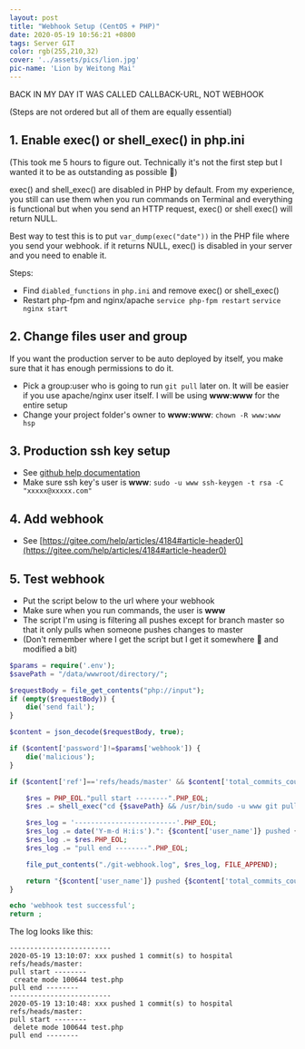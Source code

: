```yaml
---
layout: post
title: "Webhook Setup (CentOS + PHP)"
date: 2020-05-19 10:56:21 +0800
tags: Server GIT
color: rgb(255,210,32)
cover: '../assets/pics/lion.jpg'
pic-name: 'Lion by Weitong Mai'
---
```


BACK IN MY DAY IT WAS CALLED CALLBACK-URL, NOT WEBHOOK

(Steps are not ordered but all of them are equally essential)

## 1. Enable exec() or shell_exec() in php.ini


(This took me 5 hours to figure out. Technically it's not the first step but I wanted it to be as outstanding as possible 🙂)

exec() and shell_exec() are disabled in PHP by default. From my experience, you still can use them when you run commands on Terminal and everything is functional but when you send an HTTP request, exec() or shell exec() will return NULL.

Best way to test this is to put `var_dump(exec("date"))` in the PHP file where you send your webhook. if it returns NULL, exec() is disabled in your server and you need to enable it.

Steps:
* Find `diabled_functions` in `php.ini` and remove exec() or shell_exec()
* Restart php-fpm and nginx/apache
`service php-fpm restart`
`service nginx start`

## 2. Change files user and group
If you want the production server to be auto deployed by itself, you make sure that it has enough permissions to do it.
* Pick a group:user who is going to run `git pull` later on. It will be easier if you use apache/nginx user itself. I will be using **www:www** for the entire setup
* Change your project folder's owner to **www:www**: `chown -R www:www hsp`

## 3. Production ssh key setup
* See [github help documentation](https://help.github.com/en/enterprise/2.17/user/github/authenticating-to-github/connecting-to-github-with-ssh)
* Make sure ssh key's user is **www**: `sudo -u www ssh-keygen -t rsa -C "xxxxx@xxxxx.com"`

## 4. Add webhook
* See [https://gitee.com/help/articles/4184#article-header0](https://gitee.com/help/articles/4184#article-header0)

## 5. Test webhook
* Put the script below to the url where your webhook
* Make sure when you run commands, the user is **www**
* The script I'm using is filtering all pushes except for branch master so that it only pulls when someone pushes changes to master
* (Don't remember where I get the script but I get it somewhere 🤔 and modified a bit)

```php
$params = require('.env');
$savePath = "/data/wwwroot/directory/";

$requestBody = file_get_contents("php://input");
if (empty($requestBody)) {
    die('send fail');
}

$content = json_decode($requestBody, true);

if ($content['password']!=$params['webhook']) {
    die('malicious');
}

if ($content['ref']=='refs/heads/master' && $content['total_commits_count']>0) {

    $res = PHP_EOL."pull start --------".PHP_EOL;
    $res .= shell_exec("cd {$savePath} && /usr/bin/sudo -u www git pull origin master");

    $res_log = '-------------------------'.PHP_EOL;
    $res_log .= date('Y-m-d H:i:s').": {$content['user_name']} pushed {$content['total_commits_count']} commit(s) to {$content['repository']['name']} {$content['ref']}:";
    $res_log .= $res.PHP_EOL;
    $res_log .= "pull end --------".PHP_EOL;

    file_put_contents("./git-webhook.log", $res_log, FILE_APPEND);

    return "{$content['user_name']} pushed {$content['total_commits_count']} commit(s) to {$content['repository']['name']} {$content['ref']}";
}

echo 'webhook test successful';
return ;
```

The log looks like this:
```log
-------------------------
2020-05-19 13:10:07: xxx pushed 1 commit(s) to hospital refs/heads/master:
pull start --------
 create mode 100644 test.php
pull end --------
-------------------------
2020-05-19 13:10:48: xxx pushed 1 commit(s) to hospital refs/heads/master:
pull start --------
 delete mode 100644 test.php
pull end --------
```